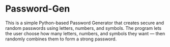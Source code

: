 # Password-Gen
This is a simple Python-based Password Generator that creates secure and random passwords using letters, numbers, and symbols. The program lets the user choose how many letters, numbers, and symbols they want — then randomly combines them to form a strong password.
